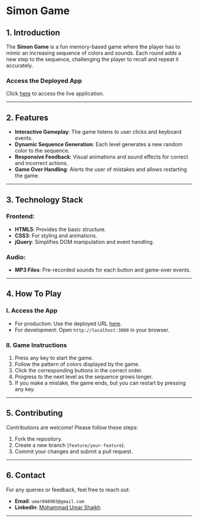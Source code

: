 # Simon Game

## **1. Introduction**

The **Simon Game** is a fun memory-based game where the player has to mimic an increasing sequence of colors and sounds. Each round adds a new step to the sequence, challenging the player to recall and repeat it accurately.

### **Access the Deployed App**
Click [here](https://simon-game-steel-nine.vercel.app/) to access the live application.

---

## **2. Features**

- **Interactive Gameplay**: The game listens to user clicks and keyboard events.
- **Dynamic Sequence Generation**: Each level generates a new random color to the sequence.
- **Responsive Feedback**: Visual animations and sound effects for correct and incorrect actions.
- **Game Over Handling**: Alerts the user of mistakes and allows restarting the game.

---

## **3. Technology Stack**

### **Frontend:**
- **HTML5**: Provides the basic structure.
- **CSS3**: For styling and animations.
- **jQuery**: Simplifies DOM manipulation and event handling.

### **Audio:**
- **MP3 Files**: Pre-recorded sounds for each button and game-over events.

---

## **4. How To Play**

### **I. Access the App**
- For production: Use the deployed URL [here](https://simon-game-steel-nine.vercel.app/).
- For development: Open `http://localhost:3000` in your browser.

### **II. Game Instructions**
1. Press any key to start the game.
2. Follow the pattern of colors displayed by the game.
3. Click the corresponding buttons in the correct order.
4. Progress to the next level as the sequence grows longer.
5. If you make a mistake, the game ends, but you can restart by pressing any key.

---

## **5. Contributing**
Contributions are welcome! Please follow these steps:
1. Fork the repository.
2. Create a new branch (`feature/your-feature`).
3. Commit your changes and submit a pull request.

---

## **6. Contact**
For any queries or feedback, feel free to reach out:
- **Email**: `umar040903@gmail.com`
- **LinkedIn**: [Mohammad Umar Shaikh](https://www.linkedin.com/in/mohammad-umar-shaikh-b914a3227/)

---
